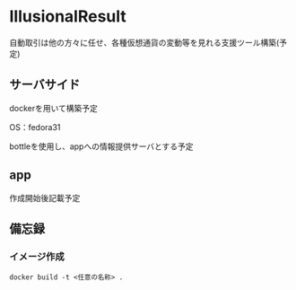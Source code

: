 # IllusionalResult

自動取引は他の方々に任せ、各種仮想通貨の変動等を見れる支援ツール構築(予定)

## サーバサイド
dockerを用いて構築予定

OS：fedora31

bottleを使用し、appへの情報提供サーバとする予定

## app

作成開始後記載予定

## 備忘録

### イメージ作成
```
docker build -t <任意の名称> .
```
